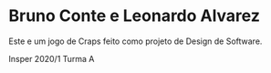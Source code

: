# Bruno Conte e Leonardo Alvarez
Este e um jogo de Craps feito como projeto de Design de Software.

Insper 2020/1 Turma A
